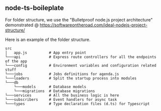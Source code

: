 ## node-ts-boileplate

For folder structure, we use the "Bulletproof node.js project architecture" demonstrated @ https://softwareontheroad.com/ideal-nodejs-project-structure/

Here is an example of the folder structure.

```
src
│   app.js          # App entry point
└───api             # Express route controllers for all the endpoints of the app
└───config          # Environment variables and configuration related stuff
└───jobs            # Jobs definitions for agenda.js
└───loaders         # Split the startup process into modules
└───db
    └───models      # Database models
    └───migrations  # Database migrations
└───services        # All the business logic is here
└───subscribers     # Event handlers for async task
└───types           # Type declaration files (d.ts) for Typescript

```
